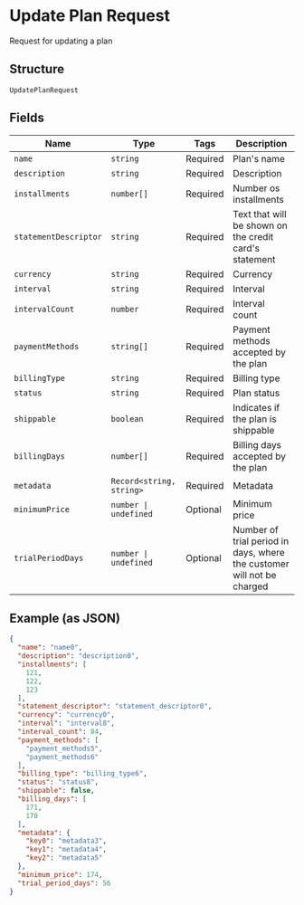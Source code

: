 
# Update Plan Request

Request for updating a plan

## Structure

`UpdatePlanRequest`

## Fields

| Name | Type | Tags | Description |
|  --- | --- | --- | --- |
| `name` | `string` | Required | Plan's name |
| `description` | `string` | Required | Description |
| `installments` | `number[]` | Required | Number os installments |
| `statementDescriptor` | `string` | Required | Text that will be shown on the credit card's statement |
| `currency` | `string` | Required | Currency |
| `interval` | `string` | Required | Interval |
| `intervalCount` | `number` | Required | Interval count |
| `paymentMethods` | `string[]` | Required | Payment methods accepted by the plan |
| `billingType` | `string` | Required | Billing type |
| `status` | `string` | Required | Plan status |
| `shippable` | `boolean` | Required | Indicates if the plan is shippable |
| `billingDays` | `number[]` | Required | Billing days accepted by the plan |
| `metadata` | `Record<string, string>` | Required | Metadata |
| `minimumPrice` | `number \| undefined` | Optional | Minimum price |
| `trialPeriodDays` | `number \| undefined` | Optional | Number of trial period in days, where the customer will not be charged |

## Example (as JSON)

```json
{
  "name": "name0",
  "description": "description0",
  "installments": [
    121,
    122,
    123
  ],
  "statement_descriptor": "statement_descriptor0",
  "currency": "currency0",
  "interval": "interval8",
  "interval_count": 84,
  "payment_methods": [
    "payment_methods5",
    "payment_methods6"
  ],
  "billing_type": "billing_type6",
  "status": "status8",
  "shippable": false,
  "billing_days": [
    171,
    170
  ],
  "metadata": {
    "key0": "metadata3",
    "key1": "metadata4",
    "key2": "metadata5"
  },
  "minimum_price": 174,
  "trial_period_days": 56
}
```

